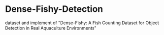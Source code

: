 # Dense-Fishy-Detection
dataset and implement of "Dense-Fishy: A Fish Counting Dataset for Object Detection in Real Aquaculture Environments" 
